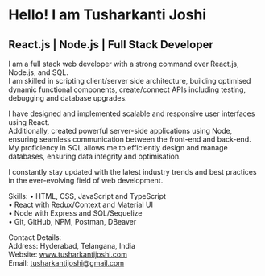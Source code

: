 Hello! I am Tusharkanti Joshi
=========================================================================================================================================

React.js | Node.js | Full Stack Developer
-----------------------------------------

I am a full stack web developer with a strong command over React.js, Node.js, and SQL.  
I am skilled in scripting client/server side architecture, building optimised dynamic functional components, create/connect APIs including testing, debugging and database upgrades.

I have designed and implemented scalable and responsive user interfaces using React.  
Additionally, created powerful server-side applications using Node, ensuring seamless communication between the front-end and back-end.  
My proficiency in SQL allows me to efficiently design and manage databases, ensuring data integrity and optimisation. 

I constantly stay updated with the latest industry trends and best practices in the ever-evolving field of web development.

Skills:
• HTML, CSS, JavaScript and TypeScript  
• React with Redux/Context and Material UI  
• Node with Express and SQL/Sequelize  
• Git, GitHub, NPM, Postman, DBeaver  

Contact Details:  
Address: Hyderabad, Telangana, India  
Website: www.tusharkantijoshi.com  
Email: tusharkantijoshi@gmail.com
